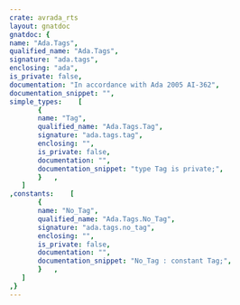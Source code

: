 ```yaml
---
crate: avrada_rts
layout: gnatdoc
gnatdoc: {
name: "Ada.Tags",
qualified_name: "Ada.Tags",
signature: "ada.tags",
enclosing: "ada",
is_private: false,
documentation: "In accordance with Ada 2005 AI-362",
documentation_snippet: "",
simple_types:    [
       {
       name: "Tag",
       qualified_name: "Ada.Tags.Tag",
       signature: "ada.tags.tag",
       enclosing: "",
       is_private: false,
       documentation: "",
       documentation_snippet: "type Tag is private;",
       }   ,
   ]
,constants:    [
       {
       name: "No_Tag",
       qualified_name: "Ada.Tags.No_Tag",
       signature: "ada.tags.no_tag",
       enclosing: "",
       is_private: false,
       documentation: "",
       documentation_snippet: "No_Tag : constant Tag;",
       }   ,
   ]
,}
---
```

